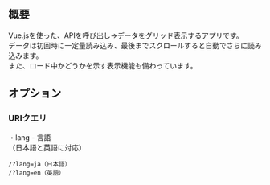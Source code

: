 ## 概要

Vue.jsを使った、APIを呼び出し→データをグリッド表示するアプリです。  
データは初回時に一定量読み込み、最後までスクロールすると自動でさらに読み込みます。  
また、ロード中かどうかを示す表示機能も備わっています。

## オプション

### URIクエリ

・lang - 言語  
（日本語と英語に対応）
```
/?lang=ja（日本語）
/?lang=en（英語）
```